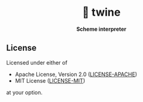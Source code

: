 <div align="center">
  <h1>🧵 twine</h1>
  <p>
    <strong>
      Scheme interpreter
    </strong>
  </p>
</div>

## License

Licensed under either of

- Apache License, Version 2.0 ([LICENSE-APACHE](LICENSE-APACHE))
- MIT License ([LICENSE-MIT](LICENSE-MIT))

at your option.

